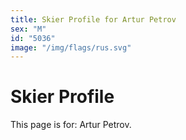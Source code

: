 ```yaml
---
title: Skier Profile for Artur Petrov
sex: "M"
id: "5036"
image: "/img/flags/rus.svg" 
---
```


# Skier Profile

This page is for: Artur Petrov.
    